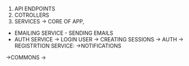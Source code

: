 1. API ENDPOINTS
2. COTROLLERS 
3. SERVICES -> CORE OF APP, 
- EMAILING SERVICE - SENDING EMAILS
- AUTH SERVICE -> LOGIN USER 
                -> CREATING SESSIONS
                -> AUTH
-> REGISTRTION SERVICE: 
->NOTIFICATIONS

->COMMONS -> 